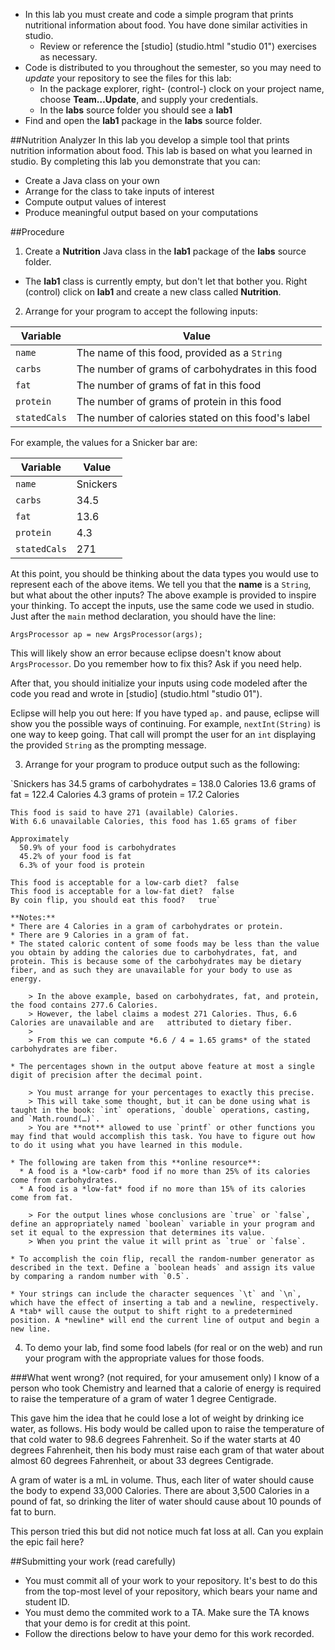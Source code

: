 * In this lab you must create and code a simple program that prints
nutritional information about food.  You have done similar activities
in studio.
  * Review or reference the [studio] (studio.html "studio 01") exercises
  as necessary.
* Code is distributed to you throughout the semester, so you may
  need to *update* your repository to see the files for this lab:
  * In the package explorer, right- (control-) clock on your project
  name, choose **Team&hellip;Update**, and supply your credentials.
  * In the **labs** source folder you should see a **lab1**
* Find and open the **lab1** package in the **labs** source folder.

##Nutrition Analyzer
In this lab you develop a simple tool that prints nutrition information about food. This lab is based on what you learned in studio. By completing this lab you demonstrate that you can:

* Create a Java class on your own
* Arrange for the class to take inputs of interest
* Compute output values of interest
* Produce meaningful output based on your computations


##Procedure
1. Create a **Nutrition** Java class in the **lab1** package of the **labs** source folder.
  * The **lab1** class is currently empty, but don't let that bother you.  Right (control) click on **lab1** and create a new class called **Nutrition**.
2. Arrange for your program to accept the following inputs:

  | Variable        | Value                                              |
  | --------------- | -------------------------------------------------- |
  | `name`          | The name of this food, provided as a `String`      |
  | `carbs`         | The number of grams of carbohydrates in this food  |
  | `fat`           | The number of grams of fat in this food            |
  | `protein`       | The number of grams of protein in this food        |
  | `statedCals`    | The number of calories stated on this food's label |

  For example, the values for a Snicker bar are:

  | Variable        | Value         |
  | --------------- | ------------- |
  | `name`          | Snickers      |
  | `carbs`         | 34.5          |
  | `fat`           | 13.6          |
  | `protein`       | 4.3           |
  | `statedCals`    | 271           |

  At this point, you should be thinking about the data types you would use to represent each of the above
  items.  We tell you that the **name** is a `String`, but what about the other inputs?
  The above example is provided to inspire your thinking.
  To accept the inputs, use the same code we used in studio.  
  Just after the `main` method declaration, you should have the line:

  `ArgsProcessor ap = new ArgsProcessor(args);`

  This will likely show an error because eclipse doesn't know about `ArgsProcessor`.  Do you remember how to fix this?  Ask if you need help.

  After that, you should initialize your inputs using code modeled after the code you read and wrote in [studio] (studio.html "studio 01").

  Eclipse will help you out here:  If you have typed `ap.` and pause, eclipse will show you the possible
  ways of continuing.  For example, `nextInt(String)` is one way to keep going.  That call will prompt the user for an `int` displaying the provided `String` as the prompting message.

3. Arrange for your program to produce output such as the following:

  `Snickers has
    34.5 grams of carbohydrates = 138.0 Calories
    13.6 grams of fat = 122.4 Calories
    4.3 grams of protein = 17.2 Calories

    This food is said to have 271 (available) Calories.
    With 6.6 unavailable Calories, this food has 1.65 grams of fiber

    Approximately
      50.9% of your food is carbohydrates
      45.2% of your food is fat
      6.3% of your food is protein

    This food is acceptable for a low-carb diet?  false
    This food is acceptable for a low-fat diet?  false
    By coin flip, you should eat this food?   true`

    **Notes:**
    * There are 4 Calories in a gram of carbohydrates or protein.
    * There are 9 Calories in a gram of fat.
    * The stated caloric content of some foods may be less than the value you obtain by adding the calories due to carbohydrates, fat, and protein. This is because some of the carbohydrates may be dietary fiber, and as such they are unavailable for your body to use as energy.

        > In the above example, based on carbohydrates, fat, and protein, the food contains 277.6 Calories.
        > However, the label claims a modest 271 Calories. Thus, 6.6 Calories are unavailable and are   attributed to dietary fiber.
        >
        > From this we can compute *6.6 / 4 = 1.65 grams* of the stated carbohydrates are fiber.

    * The percentages shown in the output above feature at most a single digit of precision after the decimal point.

        > You must arrange for your percentages to exactly this precise.
        > This will take some thought, but it can be done using what is taught in the book: `int` operations, `double` operations, casting, and `Math.round(…)`.
        > You are **not** allowed to use `printf` or other functions you may find that would accomplish this task. You have to figure out how to do it using what you have learned in this module.

    * The following are taken from this **online resource**:
      * A food is a *low-carb* food if no more than 25% of its calories come from carbohydrates.
      * A food is a *low-fat* food if no more than 15% of its calories come from fat.

        > For the output lines whose conclusions are `true` or `false`, define an appropriately named `boolean` variable in your program and set it equal to the expression that determines its value.
        > When you print the value it will print as `true` or `false`.

    * To accomplish the coin flip, recall the random-number generator as described in the text. Define a `boolean heads` and assign its value by comparing a random number with `0.5`.

    * Your strings can include the character sequences `\t` and `\n`, which have the effect of inserting a tab and a newline, respectively. A *tab* will cause the output to shift right to a predetermined position. A *newline* will end the current line of output and begin a new line.

4. To demo your lab, find some food labels (for real or on the web) and run your program with the appropriate values for those foods.
</hr>

###What went wrong? (not required, for your amusement only)
I know of a person who took Chemistry and learned that a calorie of energy is required to raise the temperature of a gram of water 1 degree Centigrade.

This gave him the idea that he could lose a lot of weight by drinking ice water, as follows. His body would be called upon to raise the temperature of that cold water to 98.6 degrees Fahrenheit. So if the water starts at 40 degrees Fahrenheit, then his body must raise each gram of that water about almost 60 degrees Fahrenheit, or about 33 degrees Centigrade.

A gram of water is a mL in volume. Thus, each liter of water should cause the body to expend 33,000 Calories. There are about 3,500 Calories in a pound of fat, so drinking the liter of water should cause about 10 pounds of fat to burn.

This person tried this but did not notice much fat loss at all. Can you explain the epic fail here?
</hr>

##Submitting your work (read carefully)

* You must commit all of your work to your repository. It's best to do this from the top-most level of your repository, which bears your name and student ID.
* You must demo the commited work to a TA. Make sure the TA knows that your demo is for credit at this point.
* Follow the directions below to have your demo for this work recorded.
